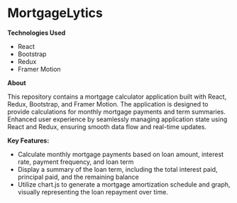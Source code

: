 # MortgageLytics

**Technologies Used**
- React
- Bootstrap
- Redux
- Framer Motion

**About**<br>

This repository contains a mortgage calculator application built with React, Redux, Bootstrap, and Framer Motion. The application is designed to provide calculations for monthly mortgage payments and term summaries. Enhanced user experience by seamlessly managing application state using React and Redux, ensuring smooth data flow and real-time updates.

**Key Features:**
- Calculate monthly mortgage payments based on loan amount, interest rate, payment frequency, and loan term
- Display a summary of the loan term, including the total interest paid, principal paid, and the remaining balance
- Utilize chart.js to generate a mortgage amortization schedule and graph, visually representing the loan repayment over time.

